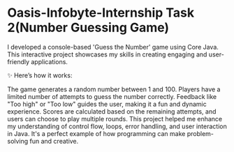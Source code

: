 # Oasis-Infobyte-Internship Task 2(Number Guessing Game)
 I developed a console-based 'Guess the Number' game using Core Java. This interactive project showcases my skills in creating engaging and user-friendly applications.

✨ Here’s how it works:

The game generates a random number between 1 and 100.
Players have a limited number of attempts to guess the number correctly.
Feedback like "Too high" or "Too low" guides the user, making it a fun and dynamic experience.
Scores are calculated based on the remaining attempts, and users can choose to play multiple rounds.
This project helped me enhance my understanding of control flow, loops, error handling, and user interaction in Java. It's a perfect example of how programming can make problem-solving fun and creative.
